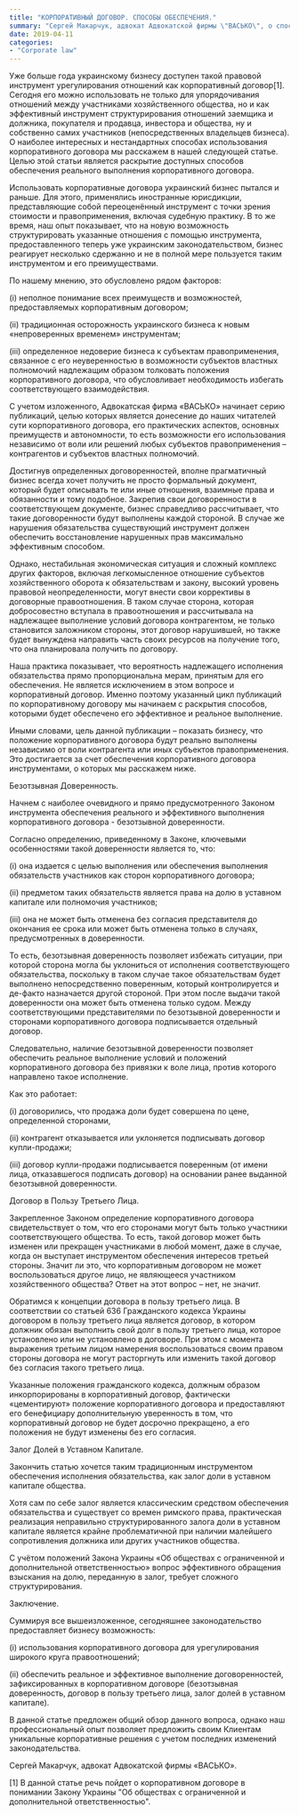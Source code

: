 ```yaml
---
title: "КОРПОРАТИВНЫЙ ДОГОВОР. СПОСОБЫ ОБЕСПЕЧЕНИЯ."
summary: "Сергей Макарчук, адвокат Адвокатской фирмы \"ВАСЬКО\", о способах обеспечения надлежащего выполнения корпоративного договора."
date: 2019-04-11
categories:
- "Corporate law"
---
```


Уже больше года украинскому бизнесу доступен такой правовой инструмент урегулирования отношений как корпоративный договор[1]. Сегодня его можно использовать не только для упорядочивания отношений между участниками хозяйственного общества, но и как эффективный инструмент структурирования отношений заемщика и должника, покупателя и продавца, инвестора и общества, ну и собственно самих участников (непосредственных владельцев бизнеса). О наиболее интересных и нестандартных способах использования корпоративного договора мы расскажем в нашей следующей статье. Целью этой статьи является раскрытие доступных способов обеспечения реального выполнения корпоративного договора.

Использовать корпоративные договора украинский бизнес пытался и раньше. Для этого, применялись иностранные юрисдикции, представляющие собой переоценённый инструмент с точки зрения стоимости и правоприменения, включая судебную практику. В то же время, наш опыт показывает, что на новую возможность структурировать указанные отношения с помощью инструмента, предоставленного теперь уже украинским законодательством, бизнес реагирует несколько сдержанно и не в полной мере пользуется таким инструментом и его преимуществами.

По нашему мнению, это обусловлено рядом факторов:

(і) неполное понимание всех преимуществ и возможностей, предоставляемых корпоративным договором;

(іі) традиционная осторожность украинского бизнеса к новым «непроверенных временем» инструментам;

(ііі) определенное недоверие бизнеса к субъектам правоприменения, связанное с его неуверенностью в возможности субъектов властных полномочий надлежащим образом толковать положения корпоративного договора,  что обусловливает необходимость избегать соответствующего взаимодействия.

С учетом изложенного, Адвокатская фирма «ВАСЬКО» начинает серию публикаций, целью которых является донесение до наших читателей сути корпоративного договора, его практических аспектов, основных преимуществ и автономности, то есть возможности его использования независимо от воли или решений любых субъектов правоприменения – контрагентов и субъектов властных полномочий.

Достигнув определенных договоренностей, вполне прагматичный бизнес всегда хочет получить не просто формальный документ, который будет описывать те или иные отношения, взаимные права и обязанности и тому подобное. Закрепив свои договоренности в соответствующем документе, бизнес справедливо рассчитывает, что такие договоренности будут выполнены каждой стороной. В случае же нарушения обязательства существующий инструмент должен обеспечить восстановление нарушенных прав максимально эффективным способом.

Однако, нестабильная экономическая ситуация и сложный комплекс других факторов, включая легкомысленное отношение субъектов хозяйственного оборота к обязательствам и закону, высокий уровень правовой неопределенности, могут внести свои коррективы в договорные правоотношения. В таком случае сторона, которая добросовестно вступала в правоотношения и рассчитывала на надлежащее выполнение условий договора контрагентом, не только становится заложником стороны, этот договор нарушившей, но также будет вынуждена направить часть своих ресурсов на получение того, что она планировала получить по договору.

Наша практика показывает, что вероятность надлежащего исполнения обязательства прямо пропорциональна мерам, принятым для его обеспечения. Не является исключением в этом вопросе и корпоративный договор. Именно поэтому указанный цикл публикаций по корпоративному договору мы начинаем с раскрытия способов, которыми будет обеспечено его эффективное  и реальное выполнение.

Иными словами, цель данной публикации – показать бизнесу, что положение корпоративного договора будут реально выполнены независимо от воли контрагента или иных субъектов правоприменения. Это достигается за счет обеспечения корпоративного договора инструментами, о которых мы расскажем ниже.

 

Безотзывная Доверенность.

Начнем с наиболее очевидного и прямо предусмотренного Законом инструмента обеспечения реального и эффективного выполнения корпоративного договора - безотзывной доверенности.

Согласно определению, приведенному в Законе, ключевыми особенностями такой доверенности является то, что:

(і) она издается с целью выполнения или обеспечения выполнения обязательств участников как сторон корпоративного договора;

(іі) предметом таких обязательств является права на долю в уставном капитале или полномочия участников;

(ііі) она не может быть отменена без согласия представителя до окончания ее срока или может быть отменена только в случаях, предусмотренных в доверенности.

То есть, безотзывная доверенность позволяет избежать ситуации, при которой сторона могла бы уклониться от исполнения соответствующего обязательства, поскольку в таком случае такое обязательствам будет выполнено непосредственно поверенным, который контролируется и де-факто назначается другой стороной. При этом после выдачи такой доверенности она может быть отменена только судом. Между соответствующими представителями по безотзывной доверенности и сторонами корпоративного договора подписывается отдельный договор.

Следовательно, наличие безотзывной доверенности позволяет обеспечить реальное выполнение условий и положений корпоративного договора без привязки к воле лица, против которого направлено такое исполнение.

Как это работает:

(і) договорились, что продажа доли будет совершена по цене, определенной сторонами,

(іі) контрагент отказывается  или уклоняется подписывать договор купли-продажи;

(ііі) договор купли-продажи подписывается поверенным (от имени лица, отказавшегося подписать договор) на основании ранее выданной безотзывной доверенности.

 

Договор в Пользу Третьего Лица.

Закрепленное Законом определение корпоративного договора свидетельствует о том, что его сторонами могут быть только участники соответствующего общества. То есть, такой договор может быть изменен или прекращен участниками в любой момент, даже в случае, когда он выступает инструментом обеспечения интересов третьей стороны. Значит ли это, что корпоративным договором не может воспользоваться другое лицо, не являющееся участником хозяйственного общества? Ответ на этот вопрос – нет, не значит.

Обратимся к концепции договора в пользу третьего лица. В соответствии со статьей 636 Гражданского кодекса Украины договором в пользу третьего лица является договор, в котором должник обязан выполнить свой долг в пользу третьего лица, которое установлено или не установлено в договоре. При этом с момента выражения третьим лицом намерения воспользоваться своим правом стороны договора не могут расторгнуть или изменить такой договор без согласия такого третьего лица.

Указанные положения гражданского кодекса, должным образом инкорпорированы в корпоративный договор, фактически «цементируют» положение корпоративного договора и предоставляют его бенефициару дополнительную уверенность в том, что корпоративный договор не будет досрочно прекращено, а его положения не будут изменены без его согласия.

 

Залог Долей в Уставном Капитале.

Закончить статью хочется таким традиционным инструментом обеспечения исполнения обязательства, как залог доли в уставном капитале общества.

Хотя сам по себе залог является классическим средством обеспечения обязательства и существует со времен римского права, практическая реализация неправильно структурированного залога доли в уставном капитале является крайне проблематичной при наличии малейшего сопротивления должника или других участников общества.

С учётом положений Закона Украины «Об обществах с ограниченной и дополнительной ответственностью» вопрос эффективного обращения взыскания на долю, переданную в залог, требует сложного структурирования.

Заключение.

Суммируя все вышеизложенное, сегодняшнее законодательство предоставляет бизнесу возможность:

(і) использования корпоративного договора для урегулирования широкого круга правоотношений;

(іі) обеспечить реальное и эффективное выполнение договоренностей, зафиксированных в корпоративном договоре (безотзывная доверенность, договор в пользу третьего лица, залог долей в уставном капитале).

В данной статье предложен общий обзор данного вопроса, однако наш профессиональный опыт позволяет предложить своим Клиентам уникальные корпоративные решения с учетом последних изменений законодательства.

Сергей Макарчук, адвокат Адвокатской фирмы «ВАСЬКО».

[1] В данной статье речь пойдет о корпоративном договоре в понимании Закону Украины "Об обществах с ограниченной и дополнительной ответственностью".